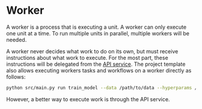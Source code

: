 # Worker

A worker is a process that is executing a unit. A worker can only execute one
unit at a time. To run multiple units in parallel, multiple workers will be
needed.

A worker never decides what work to do on its own, but must receive
instructions about what work to execute. For the most part, these instructions
will be delegated from the [API service](./API-Service.md). The project
template also allows executing workers tasks and workflows on a worker
directly as follows:

```bash
python src/main.py run train_model --data /path/to/data --hyperparams /path/to/hyperparams.json

```

However, a better way to execute work is through the API service.
